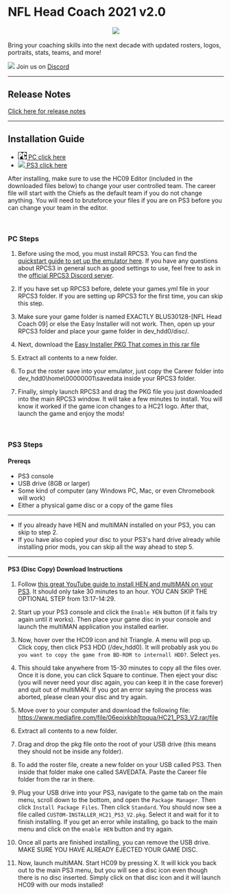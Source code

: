 # NFL Head Coach 2021 v2.0

<p align="center">
    <img src="https://cdn.discordapp.com/attachments/716415565350174822/838794250883301427/pick-guitar-png-4-Transparent-Images_1.png" width="350">
</p>

Bring your coaching skills into the next decade with updated rosters, logos, portraits, stats, teams, and more!

<img width="20" src="https://logo-logos.com/wp-content/uploads/2018/03/Discord_icon.png"> Join us on [Discord](https://discord.gg/4yxqEnCj3t)

---

## Release Notes
[Click here for release notes](./release-notes/release-notes.md)

---

## Installation Guide

- [<img width="20" src="./assets/pc-logo.jpg"> PC click here](#pc-steps)
- [<img width="20" src="https://logo-logos.com/wp-content/uploads/2016/10/PlayStation_logo.png"> PS3 click here](#ps3-steps)

After installing, make sure to use the HC09 Editor (included in the downloaded  files below) to change your user controlled team. The career file will start with the Chiefs as the default team if you do not change anything. You will need to bruteforce your files if you are on PS3 before you can change your team in the editor.

<br/>

### PC Steps

1. Before using the mod, you must install RPCS3. You can find the [quickstart guide to set up the emulator here](https://rpcs3.net/quickstart). If you have any questions about RPCS3 in general such as good settings to use, feel free to ask in the [official RPCS3 Discord server](https://discord.com/invite/Af7H9yp).

1. If you have set up RPCS3 before, delete your games.yml file in your RPCS3 folder. If you are setting up RPCS3 for the first time, you can skip this step.

1. Make sure your game folder is named EXACTLY BLUS30128-[NFL Head Coach 09] or else the Easy Installer will not work. Then, open up your RPCS3 folder and place your game folder in dev_hdd0/disc/. 

1. Next, download the [Easy Installer PKG That comes in this rar file](https://www.mediafire.com/file/b58j3o0xbv4sx04/HC21_PC_V2.rar/file)

1. Extract all contents to a new folder.

1. To put the roster save into your emulator, just copy the Career folder into dev_hdd0\home\00000001\savedata inside your RPCS3 folder. 

1. Finally, simply launch RPCS3 and drag the PKG file you just downloaded into the main RPCS3 window. It will take a few minutes to install. You will know it worked if the game icon changes to a HC21 logo. After that, launch the game and enjoy the mods!

<br/>

### PS3 Steps
#### Prereqs
- PS3 console
- USB drive (8GB or larger)
- Some kind of computer (any Windows PC, Mac, or even Chromebook will work)
- Either a physical game disc or a copy of the game files

---
- If you already have HEN and multiMAN installed on your PS3, you can skip to step 2.
- If you have also copied your disc to your PS3's hard drive already while installing prior mods, you can skip all the way ahead to step 5.
---

#### PS3 (Disc Copy) Download Instructions

1.	Follow [this great YouTube guide to install HEN and multiMAN on your PS3](https://www.youtube.com/watch?v=fOKemRHAZ3c). It should only take 30 minutes to an hour. YOU CAN SKIP THE OPTIONAL STEP from 13:17-14:29.

1.	Start up your PS3 console and click the `Enable HEN` button (if it fails try again until it works). Then place your game disc in your console and launch the multiMAN application you installed earlier.

1.	Now, hover over the HC09 icon and hit Triangle. A menu will pop up. Click copy, then click PS3 HDD (/dev_hdd0). It will probably ask you `Do you want to copy the game from BD-ROM to internall HDD?`. Select `yes`.

1.	This should take anywhere from 15-30 minutes to copy all the files over. Once it is done, you can click Square to continue. Then eject your disc (you will never need your disc again, you can keep it in the case forever) and quit out of multiMAN. If you got an error saying the process was aborted, please clean your disc and try again.

1.	Move over to your computer and download the following file: https://www.mediafire.com/file/06eoixkbh1tpqua/HC21_PS3_V2.rar/file

1.	Extract all contents to a new folder. 

1.	Drag and drop the pkg file onto the root of your USB drive (this means they should not be inside any folder). 

1.	To add the roster file, create a new folder on your USB called PS3. Then inside that folder make one called SAVEDATA. Paste the Career file folder from the rar in there.

1.	Plug your USB drive into your PS3, navigate to the game tab on the main menu, scroll down to the bottom, and open the `Package Manager`. Then click `Install Package Files`. Then click `Standard`. You should now see a file called `CUSTOM-INSTALLER_HC21_PS3_V2.pkg`. Select it and wait for it to finish installing. If you get an error while installing, go back to the main menu and click on the `enable HEN` button and try again.

1.	Once all parts are finished installing, you can remove the USB drive. MAKE SURE YOU HAVE ALREADY EJECTED YOUR GAME DISC.

1.	Now, launch multiMAN. Start HC09 by pressing X. It will kick you back out to the main PS3 menu, but you will see a disc icon even though there is no disc inserted. Simply click on that disc icon and it will launch HC09 with our mods installed!
